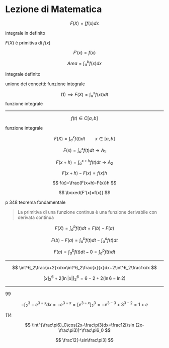 # Lezione di Matematica


$$
F(X)=\int f(x)dx
$$

integrale in definito

$F(X)$ è primitiva di $f(x)$


$$
F'(x)=f(x)
$$


$$
Area = \int^b_af(x)dx
$$

Integrale definito



unione dei concetti: funzione integrale



$$
(1)\implies F(X)=\int^x_af(xt)dt
$$
funzione integrale


---

$$
f(t)\in C[a,b]
$$

funzione integrale

$$
F(X)=\int^x_af(t)dt\qquad x\in[a,b]
$$


$$
F(x)=\int^x_af(t)dt\to A_1
$$

$$
F(x+h)=\int^{x+h}_af(t)dt\to A_2
$$


$$
F(x+h)-F(x)=f(x)h
$$


$$
f(x)=\frac{F(x+h)-F(x)}h
$$

$$
\boxed{F'(x)=f(x)}
$$




p 348 teorema fondamentale


> La primitiva di una funzione continua è una funzione derivabile con derivata continua 


$$
F(X)=\int^b_af(t)dt = F(b)- F(a)
$$


$$
F(b)-F(a)=\int^b_af(t)dt-\int^a_af(t)dt
$$

$$
F(a)=\int^b_af(t)dt-0=\int^b_af(t)dt
$$

---


$$
\int^6_2\frac{x+2}xdx=\int^6_2\frac{x}{x}dx+2\int^6_2\frac1xdx
$$


$$
[x]^6_2+2[\ln |x|]^6_2=6-2+2(\ln 6- \ln 2)
$$


---

99

$$
-\int^3_2-e^{3-x}dx=-e^{3-x}=[e^{3-x}]^3_2=-e^{3-3}+3^{3-2}=1+e
$$


114


$$
\int^{\frac\pi6}_0\cos(2x-\frac\pi3)dx=\frac12[\sin (2x-\frac\pi3)]^\frac\pi6_0
$$

$$
\frac12[-\sin\frac\pi3]
$$

<!--stackedit_data:
eyJoaXN0b3J5IjpbMjAwMzYwMjA1Niw5NTc0NzkyOSw0Mjg1MT
k1MDIsMTEzMDc1MTQ1OCwtNzM0MzM3NzgxLC0yODU3NzE1OTgs
OTY1ODA1NzY2LC01OTYzNzM0NSw5NDM2NTE2MDcsNzMyNDI3NT
ExXX0=
-->